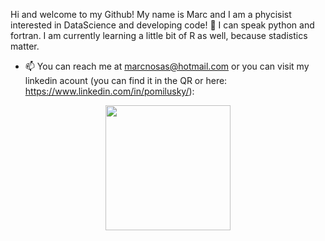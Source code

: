 Hi and welcome to my Github! 
My name is Marc and I am a phycisist interested in DataScience and developing code! 👀 
I can speak python and fortran. I am currently learning a little bit of R as well, because stadistics matter. 

- 📫 You can reach me at marcnosas@hotmail.com or you can visit my linkedin acount (you can find it in the QR or here: https://www.linkedin.com/in/pomilusky/): 

<div align=center><img src ="https://user-images.githubusercontent.com/94927577/158353058-8129bd0c-4d64-4fa9-b4f1-636ee16f4d84.png" width="200" height="200"/></div>



<!---
Pomilusky/Pomilusky is a ✨ special ✨ repository because its `README.md` (this file) appears on your GitHub profile.
You can click the Preview link to take a look at your changes.
--->
